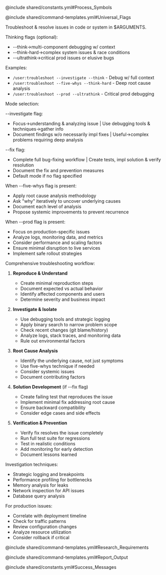@include shared/constants.yml#Process_Symbols

@include shared/command-templates.yml#Universal_Flags

Troubleshoot & resolve issues in code or system in $ARGUMENTS.

Thinking flags (optional):

- --think→multi-component debugging w/ context
- --think-hard→complex system issues & race conditions
- --ultrathink→critical prod issues or elusive bugs

Examples:

- `/user:troubleshoot --investigate --think` - Debug w/ full context
- `/user:troubleshoot --five-whys --think-hard` - Deep root cause analysis
- `/user:troubleshoot --prod --ultrathink` - Critical prod debugging

Mode selection:

--investigate flag:

- Focus→understanding & analyzing issue | Use debugging tools & techniques→gather info
- Document findings w/o necessarily impl fixes | Useful→complex problems requiring deep analysis

--fix flag:

- Complete full bug-fixing workflow | Create tests, impl solution & verify resolution
- Document the fix and prevention measures
- Default mode if no flag specified

When --five-whys flag is present:

- Apply root cause analysis methodology
- Ask "why" iteratively to uncover underlying causes
- Document each level of analysis
- Propose systemic improvements to prevent recurrence

When --prod flag is present:

- Focus on production-specific issues
- Analyze logs, monitoring data, and metrics
- Consider performance and scaling factors
- Ensure minimal disruption to live services
- Implement safe rollout strategies

Comprehensive troubleshooting workflow:

1. **Reproduce & Understand**
   - Create minimal reproduction steps
   - Document expected vs actual behavior
   - Identify affected components and users
   - Determine severity and business impact

2. **Investigate & Isolate**
   - Use debugging tools and strategic logging
   - Apply binary search to narrow problem scope
   - Check recent changes (git blame/history)
   - Analyze logs, stack traces, and monitoring data
   - Rule out environmental factors

3. **Root Cause Analysis**
   - Identify the underlying cause, not just symptoms
   - Use five-whys technique if needed
   - Consider systemic issues
   - Document contributing factors

4. **Solution Development** (if --fix flag)
   - Create failing test that reproduces the issue
   - Implement minimal fix addressing root cause
   - Ensure backward compatibility
   - Consider edge cases and side effects

5. **Verification & Prevention**
   - Verify fix resolves the issue completely
   - Run full test suite for regressions
   - Test in realistic conditions
   - Add monitoring for early detection
   - Document lessons learned

Investigation techniques:

- Strategic logging and breakpoints
- Performance profiling for bottlenecks
- Memory analysis for leaks
- Network inspection for API issues
- Database query analysis

For production issues:

- Correlate with deployment timeline
- Check for traffic patterns
- Review configuration changes
- Analyze resource utilization
- Consider rollback if critical

@include shared/command-templates.yml#Research_Requirements

@include shared/command-templates.yml#Report_Output

@include shared/constants.yml#Success_Messages

